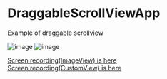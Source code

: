 # DraggableScrollViewApp
Example of draggable scrollview

![image](https://hideo-uhara.github.io/homepage/DraggableScrollViewApp/DraggableScrollViewApp1.png)
![image](https://hideo-uhara.github.io/homepage/DraggableScrollViewApp/DraggableScrollViewApp2.png)

[Screen recording(ImageView) is here](https://mac-iphone-etc.cocolog-nifty.com/blog/files/2022070801.mov)  
[Screen recording(CustomView) is here](https://mac-iphone-etc.cocolog-nifty.com/blog/files/2022070802.mov)
